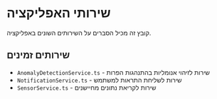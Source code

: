 # שירותי האפליקציה

קובץ זה מכיל הסברים על השירותים השונים באפליקציה.

## שירותים זמינים

- `AnomalyDetectionService.ts` - שירות לזיהוי אנומליות בהתנהגות הפרות
- `NotificationService.ts` - שירות לשליחת התראות למשתמש
- `SensorService.ts` - שירות לקריאת נתונים מחיישנים